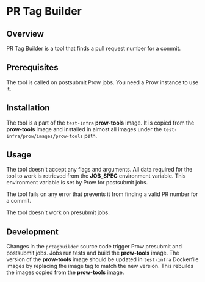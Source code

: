 # PR Tag Builder

## Overview

PR Tag Builder is a tool that finds a pull request number for a commit.

## Prerequisites

The tool is called on postsubmit Prow jobs. You need a Prow instance to use it.

## Installation

The tool is a part of the `test-infra` **prow-tools** image. It is copied from the **prow-tools** image and installed in almost all images under the `test-infra/prow/images/prow-tools` path.

## Usage

The tool doesn't accept any flags and arguments. All data required for the tool to work is retrieved from the  **JOB_SPEC** environment variable. This environment variable is set by Prow for postsubmit jobs.

The tool fails on any error that prevents it from finding a valid PR number for a commit.

The tool doesn't work on presubmit jobs.

## Development

Changes in the `prtagbuilder` source code trigger Prow presubmit and postsubmit jobs. Jobs run tests and build the **prow-tools** image. The version of the **prow-tools** image should be updated in `test-infra` Dockerfile images by replacing the image tag to match the new version. This rebuilds the images copied from the **prow-tools** image.
